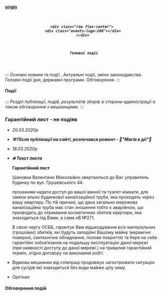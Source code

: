 #### [origin](https://osbb-44.vercel.app/#/events)

<h5 align="center">
  <br>

    <div class="row flex-center">
     <div class="events-logo-200"></div>
     </div>

  <br>

      Головні події

  <br>
</h5>

:::
Основні новини та події , Актуальні події, зміни законодавства. _Головні події_ дня, державні програми. Обговорення.
:::

#### Події

:::
_Розділ публікації, 
подій, результатів зборів зі сторони адміністрації
а також обговорення з мешканцями._
:::

### Гарантійний лист - не подіяв

* _20.03.2020р_
* ***⚒ Після публікації на сайті, розпочався ремонт - 🎈"Магія в дії"🎈*** 
* _18.03.2020р_
* **_🔥 Текст листа_**

  **Гарантійний лист**

  Шановна Валентино Миколаївно звертаються до Вас управитель будинку по вул. Грушевського 44.

  проханням надати доступ до вашої ванної та туалет кімнати, для заміни ально будинкової каналізаційної труби, яка проходить через вашу квартиру. По тій причині, що дана загально мережева каналізаційна труба має стан зношення тобто є аварійною, що призводить до отримання косметичних збитків квартири, яка знаходиться під Вами, а саме кВ №271.

  В свою чергу ОСББ, гарантує Вам відшкодування всіх матеріальних (грошових) збитків, які будуть заподіяні Вашому майну (керамічні поверхні, сантехнічне обладнання, полове покриття) та бере на себе гарантійні зобов’язання на подальшу експлуатацію даної мережі (при наявності доступу до даної мережі.) на тривалий гарантійний термін, згідно договору на виконання робіт.

* Відмова мешканки від співпраці продовжує загострювати ситуацію для сусідів які знаходяться без води майже цілу зиму.
* Орігінал<div type="loc-img" src="https://i.ibb.co/wrnpTNs/viber-2020-03-18-20-52-22.jpg"></div>

#### Обговорення подій

<div
  type="disqus"
  isopen="true"
  title="Основні події"
  description="Обговорення подій з мешканцями"
  canonical="/#/events"
  shortname="osbb-gr-44"

> </div>
